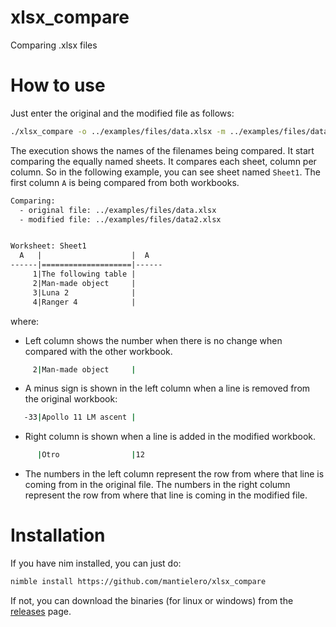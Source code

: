 # xlsx_compare
Comparing .xlsx files

# How to use
Just enter the original and the modified file as follows:
```sh
./xlsx_compare -o ../examples/files/data.xlsx -m ../examples/files/data2.xlsx
```

The execution shows the names of the filenames being compared. It start comparing the equally named sheets. It compares each sheet, column per column. So in the following example, you can see sheet named `Sheet1`. The first column `A` is being compared from both workbooks.
```txt
Comparing:
  - original file: ../examples/files/data.xlsx
  - modified file: ../examples/files/data2.xlsx


Worksheet: Sheet1
  A   |                    |  A   
------|====================|------
     1|The following table |
     2|Man-made object     |
     3|Luna 2              |
     4|Ranger 4            |
```
where:
- Left column shows the number when there is no change when compared with the other workbook.
```sh
     2|Man-made object     |
```
- A minus sign is shown in the left column when a line is removed from the original workbook:
```sh
   -33|Apollo 11 LM ascent |
```
- Right column is shown when a line is added in the modified workbook.
```sh
      |Otro                |12 
```
- The numbers in the left column represent the row from where that line is coming from in the original file. The numbers in the right column represent the row from where that line is coming in the modified file.


# Installation
If you have nim installed, you can just do:
```sh
nimble install https://github.com/mantielero/xlsx_compare
```

If not, you can download the binaries (for linux or windows) from the [releases](https://github.com/mantielero/xlsx_compare/releases) page.